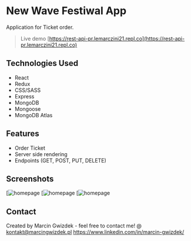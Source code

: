 # New Wave Festiwal App

Application for Ticket order.

> Live demo [https://rest-api-pr.lemarczini21.repl.co](https://rest-api-pr.lemarczini21.repl.co)

## Technologies Used

- React
- Redux
- CSS/SASS
- Express
- MongoDB
- Mongoose
- MongoDB Atlas

## Features

- Order Ticket
- Server side rendering
- Endpoints (GET, POST, PUT, DELETE)

## Screenshots

[![homepage](https://github.com/Lemarczini21/rest-api-pr/blob/main/new1.png)
[![homepage](https://github.com/Lemarczini21/rest-api-pr/blob/main/new2.png)
[![homepage](https://github.com/Lemarczini21/rest-api-pr/blob/main/new3.png)

## Contact

Created by Marcin Gwizdek - feel free to contact me!
@ kontakt@marcingwizdek.pl
https://www.linkedin.com/in/marcin-gwizdek/
